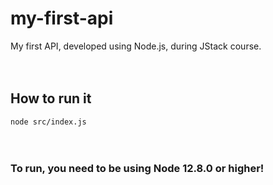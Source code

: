 # my-first-api
My first API, developed using Node.js, during JStack course.
<br />
<br />
<br />
<h2>How to run it</h2>

<code>node src/index.js</code>
<br />
<br />
<br />

<h3>To run, you need to be using Node 12.8.0 or higher!</h3>
